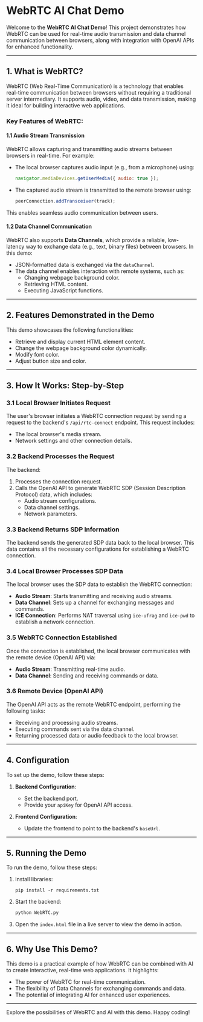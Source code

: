 # WebRTC AI Chat Demo

Welcome to the **WebRTC AI Chat Demo**! This project demonstrates how WebRTC can be used for real-time audio transmission and data channel communication between browsers, along with integration with OpenAI APIs for enhanced functionality.

---

## 1. What is WebRTC?

WebRTC (Web Real-Time Communication) is a technology that enables real-time communication between browsers without requiring a traditional server intermediary. It supports audio, video, and data transmission, making it ideal for building interactive web applications.

### Key Features of WebRTC:

#### 1.1 Audio Stream Transmission
WebRTC allows capturing and transmitting audio streams between browsers in real-time. For example:
- The local browser captures audio input (e.g., from a microphone) using:
    ```javascript
    navigator.mediaDevices.getUserMedia({ audio: true });
    ```
- The captured audio stream is transmitted to the remote browser using:
    ```javascript
    peerConnection.addTransceiver(track);
    ```

This enables seamless audio communication between users.

#### 1.2 Data Channel Communication
WebRTC also supports **Data Channels**, which provide a reliable, low-latency way to exchange data (e.g., text, binary files) between browsers. In this demo:
- JSON-formatted data is exchanged via the `dataChannel`.
- The data channel enables interaction with remote systems, such as:
    - Changing webpage background color.
    - Retrieving HTML content.
    - Executing JavaScript functions.

---

## 2. Features Demonstrated in the Demo

This demo showcases the following functionalities:
- Retrieve and display current HTML element content.
- Change the webpage background color dynamically.
- Modify font color.
- Adjust button size and color.

---

## 3. How It Works: Step-by-Step

### 3.1 Local Browser Initiates Request
The user's browser initiates a WebRTC connection request by sending a request to the backend's `/api/rtc-connect` endpoint. This request includes:
- The local browser's media stream.
- Network settings and other connection details.

### 3.2 Backend Processes the Request
The backend:
1. Processes the connection request.
2. Calls the OpenAI API to generate WebRTC SDP (Session Description Protocol) data, which includes:
     - Audio stream configurations.
     - Data channel settings.
     - Network parameters.

### 3.3 Backend Returns SDP Information
The backend sends the generated SDP data back to the local browser. This data contains all the necessary configurations for establishing a WebRTC connection.

### 3.4 Local Browser Processes SDP Data
The local browser uses the SDP data to establish the WebRTC connection:
- **Audio Stream**: Starts transmitting and receiving audio streams.
- **Data Channel**: Sets up a channel for exchanging messages and commands.
- **ICE Connection**: Performs NAT traversal using `ice-ufrag` and `ice-pwd` to establish a network connection.

### 3.5 WebRTC Connection Established
Once the connection is established, the local browser communicates with the remote device (OpenAI API) via:
- **Audio Stream**: Transmitting real-time audio.
- **Data Channel**: Sending and receiving commands or data.

### 3.6 Remote Device (OpenAI API)
The OpenAI API acts as the remote WebRTC endpoint, performing the following tasks:
- Receiving and processing audio streams.
- Executing commands sent via the data channel.
- Returning processed data or audio feedback to the local browser.

---

## 4. Configuration

To set up the demo, follow these steps:

1. **Backend Configuration**:
     - Set the backend port.
     - Provide your `apiKey` for OpenAI API access.

2. **Frontend Configuration**:
     - Update the frontend to point to the backend's `baseUrl`.

---

## 5. Running the Demo

To run the demo, follow these steps:

1. install libraries:
    ```bach
    pip install -r requirements.txt
    ```

2. Start the backend:
    ```bash
    python WebRTC.py
    ```
3. Open the `index.html` file in a live server to view the demo in action.

---

## 6. Why Use This Demo?

This demo is a practical example of how WebRTC can be combined with AI to create interactive, real-time web applications. It highlights:
- The power of WebRTC for real-time communication.
- The flexibility of Data Channels for exchanging commands and data.
- The potential of integrating AI for enhanced user experiences.

---

Explore the possibilities of WebRTC and AI with this demo. Happy coding!
